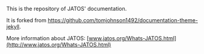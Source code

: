 This is the repository of JATOS' documentation.

It is forked from https://github.com/tomjohnson1492/documentation-theme-jekyll.

More information about JATOS: [www.jatos.org/Whats-JATOS.html](http://www.jatos.org/Whats-JATOS.html)
